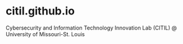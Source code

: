 # citil.github.io
Cybersecurity and Information Technology Innovation Lab (CITIL) @ University of Missouri-St. Louis
